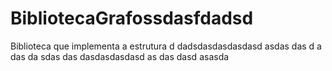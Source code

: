 # BibliotecaGrafossdasfdadsd
Biblioteca que implementa a estrutura d
dadsdasdasdasdasd
asdas das
d a
das
da
sdas
das
 dasdasdasdasd as
  das dasd asasda
